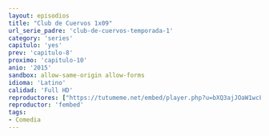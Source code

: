 ```yaml
---
layout: episodios
title: "Club de Cuervos 1x09"
url_serie_padre: 'club-de-cuervos-temporada-1'
category: 'series'
capitulo: 'yes'
prev: 'capitulo-8'
proximo: 'capitulo-10'
anio: '2015'
sandbox: allow-same-origin allow-forms
idioma: 'Latino'
calidad: 'Full HD'
reproductores: ["https://tutumeme.net/embed/player.php?u=bXQ3ajJOaW1wcFRGcEs2VW5XRGExTlRPMytmUnc3bHVwcWhoenVIUjI5SHF5TlNwc0taaG1jN2gwZHZSNTlIRHVhV2tZWitkNUtDVDNOL1ZvYW1rYjJSam9LT2g"]
reproductor: 'fembed'
tags:
- Comedia
---
```












